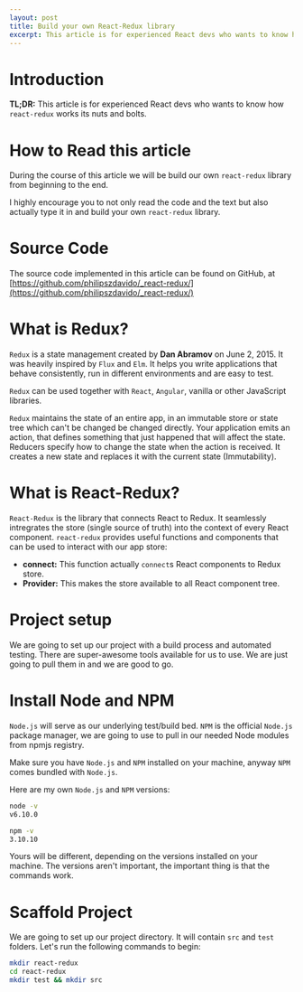 ```yaml
---
layout: post
title: Build your own React-Redux library
excerpt: This article is for experienced React devs who wants to know how `react-redux` works its nuts and bolts.
---
```



# Introduction

**TL;DR:** This article is for experienced React devs who wants to know how `react-redux` works its nuts and bolts.

# How to Read this article

During the course of this article we will be build our own `react-redux` library from beginning to the end.

I highly encourage you to not only read the code and the text but also actually type it in and build your own `react-redux` library.

# Source Code

The source code implemented in this article can be found on GitHub, at [https://github.com/philipszdavido/_react-redux/](https://github.com/philipszdavido/_react-redux/)

# What is Redux?

`Redux` is a state management created by __Dan Abramov__ on June 2, 2015. It was heavily inspired by `Flux` and `Elm`. It helps you write applications that behave consistently, run in different environments and are easy to test.

`Redux` can be used together with `React`, `Angular`, vanilla or other JavaScript libraries.

`Redux` maintains the state of an entire app, in an immutable store or state tree which can't be changed be changed directly. Your application emits an action, that defines something that just happened that will affect the state. Reducers specify how to change the state when the action is received. It creates a new state and replaces it with the current state (Immutability).

# What is React-Redux?

`React-Redux` is the library that connects React to Redux. It seamlessly intregrates the store (single source of truth) into the context of every React component. `react-redux` provides useful functions and components that can be used to interact with our app store:

* __connect:__ This function actually `connect`s React components to Redux store.
* __Provider:__ This makes the store available to all React component tree.

# Project setup

We are going to set up our project with a build process and automated testing. There are super-awesome tools available for us to use. We are just going to pull them in and we are good to go.

# Install Node and NPM

`Node.js` will serve as our underlying test/build bed. `NPM` is the official `Node.js` package manager, we are going to use to pull in our needed Node modules from npmjs registry.

Make sure you have `Node.js` and `NPM` installed on your machine, anyway `NPM` comes bundled with `Node.js`.

Here are my own `Node.js` and `NPM` versions:
```sh
node -v
v6.10.0

npm -v
3.10.10
```

Yours will be different, depending on the versions installed on your machine. The versions aren't important, the important thing is that the commands work.

# Scaffold Project

We are going to set up our project directory. It will contain `src` and `test` folders. Let's run the following commands to begin:

```sh
mkdir react-redux
cd react-redux
mkdir test && mkdir src
```

